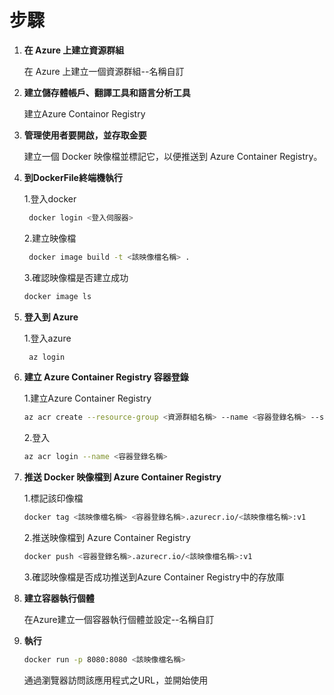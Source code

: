 # 步驟
1. **在 Azure 上建立資源群組**

    在 Azure 上建立一個資源群組--名稱自訂

2. **建立儲存體帳戶、翻譯工具和語言分析工具**

    建立Azure Containor Registry

3. **管理使用者要開啟，並存取金要**

   建立一個 Docker 映像檔並標記它，以便推送到 Azure Container Registry。

4. **到DockerFile終端機執行**
   
   1.登入docker
   ```bash
    docker login <登入伺服器>
    ```
   2.建立映像檔
   ```bash
    docker image build -t <該映像檔名稱> .
    ```
   3.確認映像檔是否建立成功
      ```bash
    docker image ls
    ```

5. **登入到 Azure**
   
   1.登入azure
   ```bash
    az login
    ```

6. **建立 Azure Container Registry 容器登錄**
   
    1.建立Azure Container Registry
     ```bash
    az acr create --resource-group <資源群組名稱> --name <容器登錄名稱> --sku Basic
    ```
     2.登入
    ```bash
    az acr login --name <容器登錄名稱>
    ```

7. **推送 Docker 映像檔到 Azure Container Registry**

    1.標記該印像檔
    ```bash
    docker tag <該映像檔名稱> <容器登錄名稱>.azurecr.io/<該映像檔名稱>:v1
    ```
    2.推送映像檔到 Azure Container Registry
    ```bash
    docker push <容器登錄名稱>.azurecr.io/<該映像檔名稱>:v1
    ```
    3.確認映像檔是否成功推送到Azure Container Registry中的存放庫
   
8. **建立容器執行個體**

    在Azure建立一個容器執行個體並設定--名稱自訂

9. **執行**
    
    ```bash
    docker run -p 8080:8080 <該映像檔名稱>
    ```
    通過瀏覽器訪問該應用程式之URL，並開始使用

